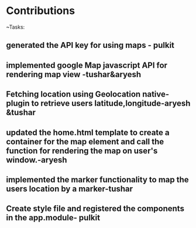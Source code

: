 # Contributions

~Tasks:

## generated the API key for using maps - pulkit 
## implemented google Map javascript API for rendering map view -tushar&aryesh
## Fetching location using Geolocation native-plugin to retrieve users latitude,longitude-aryesh &tushar
## updated the home.html template to create a container for the map element and call the function for rendering the map on user's window.-aryesh
## implemented the marker functionality to map the users location by a marker-tushar 
## Create style file and registered the components in the app.module- pulkit 

